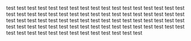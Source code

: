 test test test
test test test test
test test test test
test test test
test test test
test test test
test test test
test test test
test test test
test test test
test test test
test test test
test test test
test test test
test test test test
test test test
test test test test
test test test test
test test test test
test test test
test test test test
test test test
test test test test
test test test test
